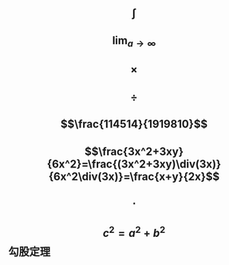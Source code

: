 $$\int$$  
---  
$$\lim_{a\rightarrow\infty}$$  
---  
$$\times$$  
---  
$$\div$$  
---  
$$\frac{114514}{1919810}$$  
---  
$$\frac{3x^2+3xy}{6x^2}=\frac{(3x^2+3xy)\div(3x)}{6x^2\div(3x)}=\frac{x+y}{2x}$$  
---  
$$\cdot$$  
---  
$$c^2=a^2+b^2$$
**勾股定理**
---  
